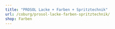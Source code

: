 ```yaml
---
title: "PROSOL Lacke + Farben + Spritztechnik"
url: /coburg/prosol-lacke-farben-spritztechnik/
shop: Farben
---
```

